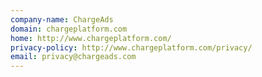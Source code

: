 ```yaml
---
company-name: ChargeAds
domain: chargeplatform.com
home: http://www.chargeplatform.com/
privacy-policy: http://www.chargeplatform.com/privacy/
email: privacy@chargeads.com
---
```




